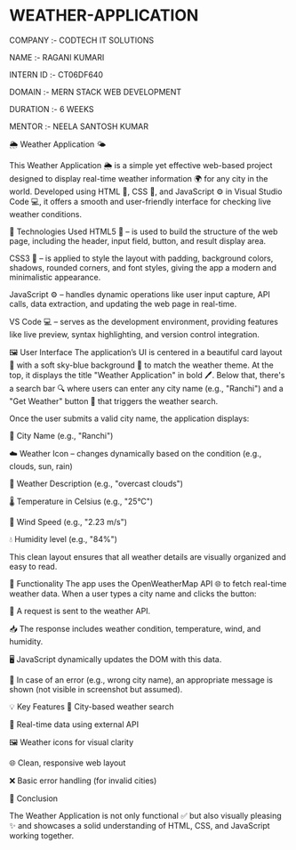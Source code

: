 # WEATHER-APPLICATION

COMPANY :- CODTECH IT SOLUTIONS

NAME :- RAGANI KUMARI

INTERN ID :- CT06DF640

DOMAIN :- MERN STACK WEB DEVELOPMENT

DURATION :- 6 WEEKS

MENTOR :- NEELA SANTOSH KUMAR

🌦️ Weather Application 🌤️

This Weather Application 🌦️ is a simple yet effective web-based project designed to display real-time weather information 🌍 for any city in the world. Developed using HTML 🧱, CSS 🎨, and JavaScript ⚙️ in Visual Studio Code 💻, it offers a smooth and user-friendly interface for checking live weather conditions.

🔧 Technologies Used
HTML5 🧱 – is used to build the structure of the web page, including the header, input field, button, and result display area.

CSS3 🎨 – is applied to style the layout with padding, background colors, shadows, rounded corners, and font styles, giving the app a modern and minimalistic appearance.

JavaScript ⚙️ – handles dynamic operations like user input capture, API calls, data extraction, and updating the web page in real-time.

VS Code 💻 – serves as the development environment, providing features like live preview, syntax highlighting, and version control integration.

🖼️ User Interface
The application’s UI is centered in a beautiful card layout 📄 with a soft sky-blue background 🌈 to match the weather theme. At the top, it displays the title "Weather Application" in bold 🖊️. Below that, there's a search bar 🔍 where users can enter any city name (e.g., "Ranchi") and a "Get Weather" button 🔘 that triggers the weather search.

Once the user submits a valid city name, the application displays:

📍 City Name (e.g., "Ranchi")

☁️ Weather Icon – changes dynamically based on the condition (e.g., clouds, sun, rain)

📄 Weather Description (e.g., "overcast clouds")

🌡️ Temperature in Celsius (e.g., "25°C")

💨 Wind Speed (e.g., "2.23 m/s")

💧 Humidity level (e.g., "84%")

This clean layout ensures that all weather details are visually organized and easy to read.

🔁 Functionality
The app uses the OpenWeatherMap API 🌐 to fetch real-time weather data. When a user types a city name and clicks the button:

🔄 A request is sent to the weather API.

📥 The response includes weather condition, temperature, wind, and humidity.

🖥️ JavaScript dynamically updates the DOM with this data.

🧩 In case of an error (e.g., wrong city name), an appropriate message is shown (not visible in screenshot but assumed).

💡 Key Features
🔎 City-based weather search

📶 Real-time data using external API

🖼️ Weather icons for visual clarity

🌐 Clean, responsive web layout

❌ Basic error handling (for invalid cities)

🌟 Conclusion

The Weather Application is not only functional ✅ but also visually pleasing ✨ and showcases a solid understanding of HTML, CSS, and JavaScript working together.




